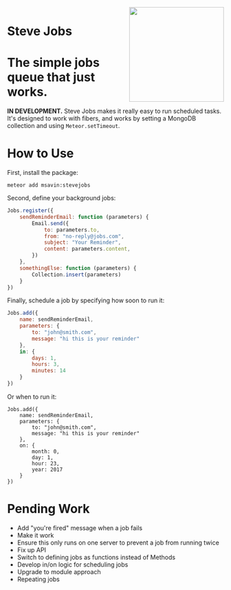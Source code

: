 <img align="right" width="220" src="https://github.com/msavin/stevejobs/blob/master/avatar.png?raw=true" />

# Steve Jobs

# The simple jobs queue that just works. 

**IN DEVELOPMENT.** Steve Jobs makes it really easy to run scheduled tasks. It's designed to work with fibers, and works by setting a MongoDB collection and using `Meteor.setTimeout`.

# How to Use

First, install the package:

	meteor add msavin:stevejobs

Second, define your background jobs: 

```javascript
Jobs.register({
    sendReminderEmail: function (parameters) {
        Email.send({
            to: parameters.to,
            from: "no-reply@jobs.com",
            subject: "Your Reminder",
            content: parameters.content,
        })
    },
    somethingElse: function (parameters) {
        Collection.insert(parameters)
    }
})
```

Finally, schedule a job by specifying how soon to run it:

```javascript
Jobs.add({
    name: sendReminderEmail,
    parameters: {
        to: "john@smith.com",
        message: "hi this is your reminder"
    },
    in: {
        days: 1,
        hours: 3,
        minutes: 14
    }
})
```

Or when to run it: 

```
Jobs.add({
    name: sendReminderEmail,
    parameters: {
        to: "john@smith.com",
        message: "hi this is your reminder"
    },
    on: {
        month: 0,
        day: 1,
        hour: 23,
        year: 2017
    }
})

```

# Pending Work

 - Add "you're fired" message when a job fails 
 - Make it work
 - Ensure this only runs on one server to prevent a job from running twice
 - Fix up API
 - Switch to defining jobs as functions instead of Methods
 - Develop in/on logic for scheduling jobs
 - Upgrade to module approach
 - Repeating jobs
